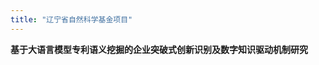 ```yaml
---
title: "辽宁省自然科学基金项目"
---
```


<div style="display: flex; justify-content: space-between;">
  <div><strong>基于大语言模型专利语义挖掘的企业突破式创新识别及数字知识驱动机制研究</strong></div>
</div>


